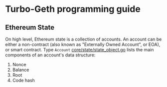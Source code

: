 # Turbo-Geth programming guide

## Ethereum State
On high level, Ethereum state is a collection of accounts. An account can be either a non-contract (also known as "Externally Owned Account", or EOA),
or smart contract. Type `Account` [core/state/state_object.go](../../core/state/state_oject.go) lists the main components of an account's data structure:
1. Nonce
2. Balance
3. Root
4. Code hash

